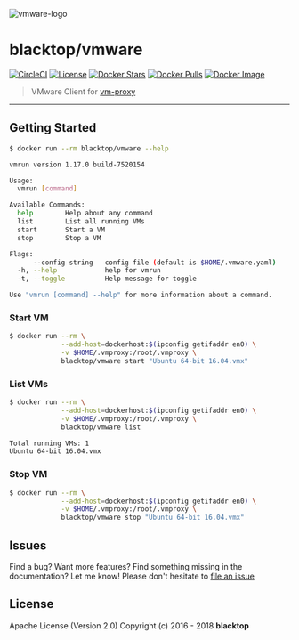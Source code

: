 ![vmware-logo](https://github.com/blacktop/vm-proxy/raw/master/docs/vmware-logo.png)

# blacktop/vmware

[![CircleCI](https://circleci.com/gh/blacktop/vm-proxy.png?style=shield)](https://circleci.com/gh/blacktop/vm-proxy) [![License](https://img.shields.io/badge/licence-Apache%202.0-blue.svg)](https://github.com/blacktop/vm-proxy/blob/master/LICENSE) [![Docker Stars](https://img.shields.io/docker/stars/blacktop/vmware.svg)](https://hub.docker.com/r/blacktop/vmware/) [![Docker Pulls](https://img.shields.io/docker/pulls/blacktop/vmware.svg)](https://hub.docker.com/r/blacktop/vmware/) [![Docker Image](https://img.shields.io/badge/docker%20image-11MB-blue.svg)](https://hub.docker.com/r/blacktop/vmware/)

> VMware Client for [vm-proxy](https://github.com/blacktop/vm-proxy)

---

## Getting Started

```sh
$ docker run --rm blacktop/vmware --help

vmrun version 1.17.0 build-7520154

Usage:
  vmrun [command]

Available Commands:
  help        Help about any command
  list        List all running VMs
  start       Start a VM
  stop        Stop a VM

Flags:
      --config string   config file (default is $HOME/.vmware.yaml)
  -h, --help            help for vmrun
  -t, --toggle          Help message for toggle

Use "vmrun [command] --help" for more information about a command.
```

### Start VM

```sh
$ docker run --rm \
             --add-host=dockerhost:$(ipconfig getifaddr en0) \
             -v $HOME/.vmproxy:/root/.vmproxy \
             blacktop/vmware start "Ubuntu 64-bit 16.04.vmx"
```

### List VMs

```sh
$ docker run --rm \
             --add-host=dockerhost:$(ipconfig getifaddr en0) \
             -v $HOME/.vmproxy:/root/.vmproxy \
             blacktop/vmware list
```

```sh
Total running VMs: 1
Ubuntu 64-bit 16.04.vmx
```

### Stop VM

```sh
$ docker run --rm \
             --add-host=dockerhost:$(ipconfig getifaddr en0) \
             -v $HOME/.vmproxy:/root/.vmproxy \
             blacktop/vmware stop "Ubuntu 64-bit 16.04.vmx"
```

## Issues

Find a bug? Want more features? Find something missing in the documentation? Let me know! Please don't hesitate to [file an issue](https://github.com/blacktop/vm-proxy/issues/new)

## License

Apache License (Version 2.0) Copyright (c) 2016 - 2018 **blacktop**
